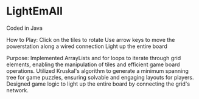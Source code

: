 # LightEmAll

Coded in Java

How to Play:
Click on the tiles to rotate
Use arrow keys to move the powerstation along a wired connection
Light up the entire board

Purpose:
Implemented ArrayLists and for loops to iterate through grid elements, enabling the manipulation of tiles and efficient game board operations.
Utilized Kruskal's algorithm to generate a minimum spanning tree for game puzzles, ensuring solvable and engaging layouts for players.
Designed game logic to light up the entire board by connecting the grid's network.

